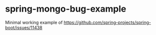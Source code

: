 # spring-mongo-bug-example

Minimal working example of https://github.com/spring-projects/spring-boot/issues/11438
